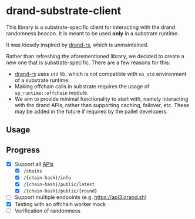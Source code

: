 # drand-substrate-client

This library is a substrate-specific client for interacting with the drand randomness beacon.
It is meant to be used **only** in a substrate runtime.

It was loosely inspired by [drand-rs](https://github.com/iprs-dev/drand-rs), which is unmaintained.

Rather than refreshing the aforementioned library, we decided to create a new one that is substrate-specific. There are a few reasons for this:
- [drand-rs](https://github.com/iprs-dev/drand-rs) uses `std` lib, which is not compatible with `no_std` environment of a substrate runtime.
- Making offchain calls in substrate requires the usage of `sp_runtime::offchain` module.
- We aim to provide minimal functionality to start with, namely interacting with the drand APIs, rather than supporting caching, failover, etc. These may be added in the future if required by the pallet developers.

## Usage

## Progress

- [x] Support all [APIs](https://drand.love/developer/http-api/#public-endpoints)
    - [x] `/chains`
    - [x] `/{chain-hash}/info`
    - [x] `/{chain-hash}/public/latest`
    - [x] `/{chain-hash}/public/{round}`
- [ ] Support multiple endpoints (e.g. https://api3.drand.sh)
- [x] Testing with an offchain worker mock
- [ ] Verification of randomness
